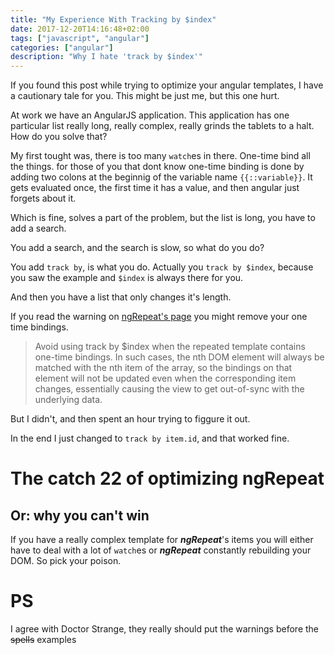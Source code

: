```yaml
---
title: "My Experience With Tracking by $index"
date: 2017-12-20T14:16:48+02:00
tags: ["javascript", "angular"]
categories: ["angular"]
description: "Why I hate 'track by $index'"
---
```


If you found this post while trying to optimize your angular templates, I have a
cautionary tale for you. This might be just me, but this one hurt.

At work we have an AngularJS application. This application has one particular
list really long, really complex, really grinds the tablets to a halt. How do
you solve that?

My first tought was, there is too many `watch`es in there. One-time bind all the
things. for those of you that dont know one-time binding is done by adding two
colons at the beginnig of the variable name `{{::variable}}`. It gets evaluated
once, the first time it has a value, and then angular just forgets about it.

Which is fine, solves a part of the problem, but the list is long, you have to
add a search.

You add a search, and the search is slow, so what do you do?

You add `track by`, is what you do. Actually you `track by $index`, because you
saw the example and `$index` is always there for you.

And then you have a list that only changes it's length.

If you read the warning on [ngRepeat's page](https://docs.angularjs.org/api/ng/directive/ngRepeat#tracking-and-duplicates)
you might remove your one time bindings.

>Avoid using track by $index when the repeated template contains one-time
>bindings. In such cases, the nth DOM element will always be matched with the
>nth item of the array, so the bindings on that element will not be updated even
>when the corresponding item changes, essentially causing the view to get
>out-of-sync with the underlying data.

But I didn't, and then spent an hour trying to figgure it out.

In the end I just changed to `track by item.id`, and that worked fine.

# The catch 22 of optimizing ngRepeat

## Or: why you can't win

If you have a really complex template for ___ngRepeat___'s items you will either
have to deal with a lot of `watch`es or ___ngRepeat___ constantly rebuilding
your DOM. So pick your poison.

# PS

I agree with Doctor Strange, they really should put the warnings before the
~~spells~~ examples
